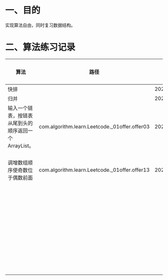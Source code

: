 # 一、目的

实现算法自由，同时复习数据结构。



# 二、算法练习记录

| 算法                                                  | 路径                                          | 日期       | 总次数 | 备注             |
| ----------------------------------------------------- | --------------------------------------------- | ---------- | ------ | ---------------- |
| 快排                                                  |                                               | 20211130_1 | 1      |                  |
| 归并                                                  |                                               | 20211130_1 | 1      |                  |
| 输入一个链表，按链表从尾到头的顺序返回一个ArrayList。 | com.algorithm.learn.Leetcode._01offer.offer03 | 20211130_1 | 1      | 递归、栈         |
| 调增数组顺序使奇数位于偶数前面                        | com.algorithm.learn.Leetcode._01offer.offer13 | 20211130_1 | 1      | 难写，细节多练习 |
|                                                       |                                               |            |        |                  |
|                                                       |                                               |            |        |                  |
|                                                       |                                               |            |        |                  |
|                                                       |                                               |            |        |                  |
|                                                       |                                               |            |        |                  |
|                                                       |                                               |            |        |                  |
|                                                       |                                               |            |        |                  |
|                                                       |                                               |            |        |                  |
|                                                       |                                               |            |        |                  |
|                                                       |                                               |            |        |                  |
|                                                       |                                               |            |        |                  |
|                                                       |                                               |            |        |                  |
|                                                       |                                               |            |        |                  |
|                                                       |                                               |            |        |                  |
|                                                       |                                               |            |        |                  |
|                                                       |                                               |            |        |                  |
|                                                       |                                               |            |        |                  |
|                                                       |                                               |            |        |                  |
|                                                       |                                               |            |        |                  |
|                                                       |                                               |            |        |                  |
|                                                       |                                               |            |        |                  |
|                                                       |                                               |            |        |                  |
|                                                       |                                               |            |        |                  |
|                                                       |                                               |            |        |                  |
|                                                       |                                               |            |        |                  |
|                                                       |                                               |            |        |                  |
|                                                       |                                               |            |        |                  |
|                                                       |                                               |            |        |                  |
|                                                       |                                               |            |        |                  |
|                                                       |                                               |            |        |                  |
|                                                       |                                               |            |        |                  |
|                                                       |                                               |            |        |                  |
|                                                       |                                               |            |        |                  |
|                                                       |                                               |            |        |                  |
|                                                       |                                               |            |        |                  |
|                                                       |                                               |            |        |                  |
|                                                       |                                               |            |        |                  |
|                                                       |                                               |            |        |                  |
|                                                       |                                               |            |        |                  |
|                                                       |                                               |            |        |                  |
|                                                       |                                               |            |        |                  |
|                                                       |                                               |            |        |                  |
|                                                       |                                               |            |        |                  |
|                                                       |                                               |            |        |                  |
|                                                       |                                               |            |        |                  |

